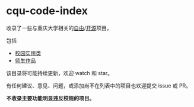 # cqu-code-index

收录了一些与重庆大学相关的[自由](https://www.gnu.org/philosophy/free-sw.html)/[开源](https://opensource.org/osd)项目。

包括

- [校园实用类](campus.md)
- [师生作品](works.md)

该目录将可能持续更新，欢迎 watch 和 star。

有任何建议、意见、问题，或添加尚不在列表中的项目也欢迎提交 issue 或 PR。

**不收录主要功能明显违反校规的项目。**

